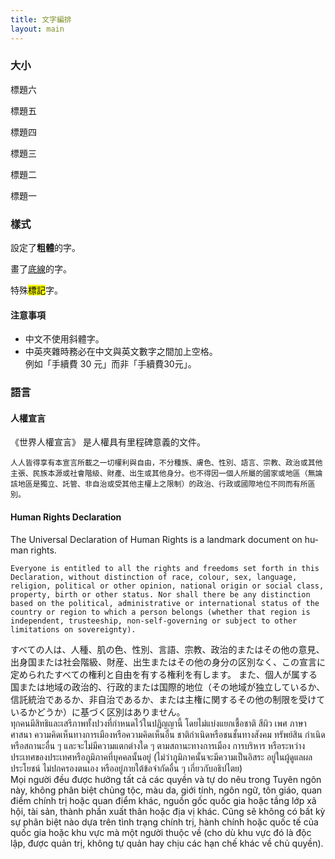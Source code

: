 ```yaml
---
title: 文字編排
layout: main
---
```


### 大小

<p class="heading6">標題六</p>

<p class="heading5">標題五</p>

<p class="heading4">標題四</p>

<p class="heading3">標題三</p>

<p class="heading2">標題二</p>

<p class="heading1">標題一</p>

### 樣式

設定了**粗體**的字。

畫了<u>底線</u>的字。

特殊<mark>標記</mark>字。

#### 注意事項

* 中文不使用斜體字。
* 中英夾雜時務必在中文與英文數字之間加上空格。    
  例如「手續費 30 元」而非「手續費30元」。

### 語言

<div class="flex flex-wrap gap4 justify-start">
  <div class="pa4 ba plain w-paragraph" lang="zh">
    <h4>人權宣言</h4>
    <p class="desc">《世界人權宣言》 是人權具有里程碑意義的文件。</p>

    人人皆得享有本宣言所載之一切權利與自由，不分種族、膚色、性別、語言、宗教、政治或其他主張、民族本源或社會階級、財產、出生或其他身分。也不得因一個人所屬的國家或地區（無論該地區是獨立、託管、非自治或受其他主權上之限制）的政治、行政或國際地位不同而有所區別。
  </div>

  <div class="pa4 ba plain w-paragraph" lang="en">
    <h4>Human Rights Declaration</h4>
    <p class="desc">The Universal Declaration of Human Rights is a landmark document on human rights.</p>

    Everyone is entitled to all the rights and freedoms set forth in this Declaration, without distinction of race, colour, sex, language, religion, political or other opinion, national origin or social class, property, birth or other status. Nor shall there be any distinction based on the political, administrative or international status of the country or region to which a person belongs (whether that region is independent, trusteeship, non-self-governing or subject to other limitations on sovereignty).
  </div>

  <div class="pa4 ba plain w-paragraph" lang="ja">
    すべての人は、人種、肌の色、性別、言語、宗教、政治的またはその他の意見、出身国または社会階級、財産、出生またはその他の身分の区別なく、この宣言に定められたすべての権利と自由を有する権利を有します。 また、個人が属する国または地域の政治的、行政的または国際的地位（その地域が独立しているか、信託統治であるか、非自治であるか、または主権に関するその他の制限を受けているかどうか）に基づく区別はありません。
  </div>

  <div class="pa4 ba plain w-paragraph" lang="th">
    ทุกคนมีสิทธิและเสรีภาพทั้งปวงที่กำหนดไว้ในปฏิญญานี้ โดยไม่แบ่งแยกเชื้อชาติ สีผิว เพศ ภาษา ศาสนา ความคิดเห็นทางการเมืองหรือความคิดเห็นอื่น ชาติกำเนิดหรือชนชั้นทางสังคม ทรัพย์สิน กำเนิด หรือสถานะอื่น ๆ และจะไม่มีความแตกต่างใด ๆ ตามสถานะทางการเมือง การบริหาร หรือระหว่างประเทศของประเทศหรือภูมิภาคที่บุคคลนั้นอยู่ (ไม่ว่าภูมิภาคนั้นจะมีความเป็นอิสระ อยู่ในผู้ดูแลผลประโยชน์ ไม่ปกครองตนเอง หรืออยู่ภายใต้ข้อจำกัดอื่น ๆ เกี่ยวกับอธิปไตย)
  </div>

  <div class="pa4 ba plain w-paragraph" lang="vt">
    Mọi người đều được hưởng tất cả các quyền và tự do nêu trong Tuyên ngôn này, không phân biệt chủng tộc, màu da, giới tính, ngôn ngữ, tôn giáo, quan điểm chính trị hoặc quan điểm khác, nguồn gốc quốc gia hoặc tầng lớp xã hội, tài sản, thành phần xuất thân hoặc địa vị khác. Cũng sẽ không có bất kỳ sự phân biệt nào dựa trên tình trạng chính trị, hành chính hoặc quốc tế của quốc gia hoặc khu vực mà một người thuộc về (cho dù khu vực đó là độc lập, được quản trị, không tự quản hay chịu các hạn chế khác về chủ quyền).
  </div>
</div>


